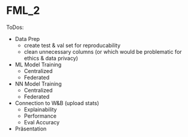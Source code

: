 # FML_2
ToDos:

- Data Prep
  - create test & val set for reproducability
  - clean unnecessary columns (or which would be problematic for ethics & data privacy)
- ML Model Training
  - Centralized
  - Federated
- NN Model Training
  - Centralized
  - Federated
- Connection to W&B (upload stats)
  - Explainability
  - Performance
  - Eval Accuracy
- Präsentation
